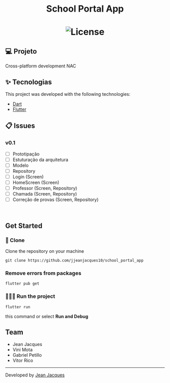 <h1 align="center">School Portal App<h1>

<p align="center">
  <img alt="License" src="https://img.shields.io/badge/license-MIT-brightgreen">
</p>

## 💻 Projeto

<p>Cross-platform development NAC</p>

## :sparkles: Tecnologias

This project was developed with the following technologies:

- [Dart](https://dart.dev/)
- [Flutter](https://flutter.dev/)

## :clipboard: Issues
### v0.1 
- [ ] Prototipação
- [ ] Estuturação da arquitetura
- [ ] Modelo
- [ ] Repository
- [ ] Login (Screen)
- [ ] HomeScreen (Screen)
- [ ] Professor (Screen, Repository)
- [ ] Chamada (Screen, Repository)
- [ ] Correção de provas (Screen, Repository)

<br>

## Get Started

### 🧾 Clone
Clone the repository on your machine

```git clone https://github.com/jjeanjacques10/school_portal_app```

### Remove errors from packages
```flutter pub get```

### 🏃🏻‍♂️ Run the project

```flutter run```

this command or select **Run and Debug**

## Team

- Jean Jacques
- Vini Mota
- Gabriel Petillo
- Vitor Rico

---

Developed by [Jean Jacques](https://github.com/jjeanjacques10) 
